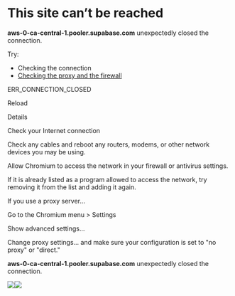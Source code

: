 # This site can’t be reached

**aws-0-ca-central-1.pooler.supabase.com** unexpectedly closed the connection.

Try:

- Checking the connection
- [Checking the proxy and the firewall](chrome-error://chromewebdata/#buttons)

ERR\_CONNECTION\_CLOSED

Reload


Details


Check your Internet connection

Check any cables and reboot any routers, modems, or other network
devices you may be using.

Allow Chromium to access the network in your firewall or antivirus
settings.

If it is already listed as a program allowed to access the network, try
removing it from the list and adding it again.

If you use a proxy server…

Go to
the Chromium menu >
Settings
>
Show advanced settings…
>
Change proxy settings…
and make sure your configuration is set to "no proxy" or "direct."

**aws-0-ca-central-1.pooler.supabase.com** unexpectedly closed the connection.

![](<Base64-Image-Removed>)![](<Base64-Image-Removed>)
